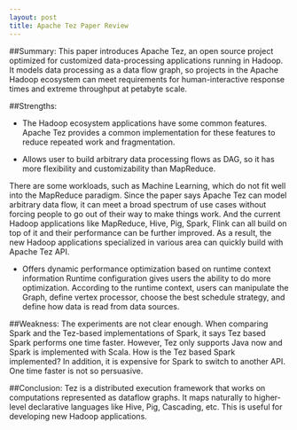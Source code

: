 ```yaml
---
layout: post
title: Apache Tez Paper Review
---
```

##Summary:
This paper introduces Apache Tez, an open source project optimized for customized data-processing applications running in Hadoop. It models data processing as a data flow graph, so projects in the Apache Hadoop ecosystem can meet requirements for human-interactive response times and extreme throughput at petabyte scale.

##Strengths:
* The Hadoop ecosystem applications have some common features. Apache Tez provides a common implementation for these features to reduce repeated work and fragmentation.

* Allows user to build arbitrary data processing flows as DAG, so it has more flexibility and customizability than MapReduce.

There are some workloads, such as Machine Learning, which do not fit well into the MapReduce paradigm. Since the paper says Apache Tez can model arbitrary data flow, it can meet a broad spectrum of use cases without forcing people to go out of their way to make things work. And the current Hadoop applications like MapReduce, Hive, Pig, Spark, Flink can all build on top of it and their performance can be further improved. As a result, the new Hadoop applications specialized in various area can quickly build with Apache Tez API.

* Offers dynamic performance optimization based on runtime context information 
Runtime configuration gives users the ability to do more optimization. According to the runtime context, users can manipulate the Graph, define vertex processor, choose the best schedule strategy, and define how data is read from data sources.

##Weakness:
The experiments are not clear enough. When comparing Spark and the Tez-based implementations of Spark, it says Tez based Spark performs one time faster. However, Tez only supports Java now and Spark is implemented with Scala. How is the Tez based Spark implemented? In addition, it is expensive for Spark to switch to another API. One time faster is not so persuasive.

##Conclusion:
Tez is a distributed execution framework that works on computations represented as dataflow graphs. It maps naturally to higher-level declarative languages like Hive, Pig, Cascading, etc. This is useful for developing new Hadoop applications.
